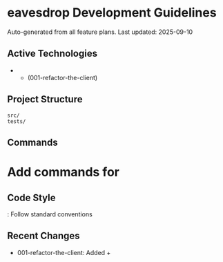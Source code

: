 # eavesdrop Development Guidelines

Auto-generated from all feature plans. Last updated: 2025-09-10

## Active Technologies
-  +  (001-refactor-the-client)

## Project Structure
```
src/
tests/
```

## Commands
# Add commands for 

## Code Style
: Follow standard conventions

## Recent Changes
- 001-refactor-the-client: Added  + 

<!-- MANUAL ADDITIONS START -->
<!-- MANUAL ADDITIONS END -->